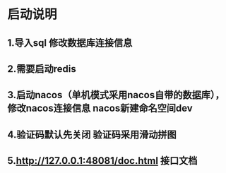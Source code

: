 # 启动说明
## 1.导入sql 修改数据库连接信息
## 2.需要启动redis
## 3.启动nacos（单机模式采用nacos自带的数据库），修改nacos连接信息 nacos新建命名空间dev
## 4.验证码默认先关闭 验证码采用滑动拼图
## 5.http://127.0.0.1:48081/doc.html 接口文档
